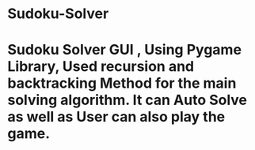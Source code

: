 # Sudoku-Solver

<h1>Sudoku Solver GUI , Using Pygame Library,
  Used recursion and backtracking Method for the main solving algorithm. 
  It can Auto Solve as well as User can also play the game.</h1>
